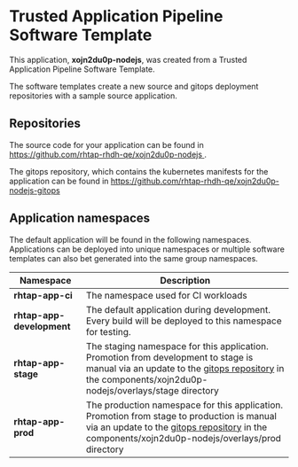 # Trusted Application Pipeline Software Template

This application, **xojn2du0p-nodejs**, was created from a Trusted Application Pipeline Software Template.

The software templates create a new source and gitops deployment repositories with a sample source application. 

## Repositories

The source code for your application can be found in [https://github.com/rhtap-rhdh-qe/xojn2du0p-nodejs ](https://github.com/rhtap-rhdh-qe/xojn2du0p-nodejs ).
 
The gitops repository, which contains the kubernetes manifests for the application can be found in 
[https://github.com/rhtap-rhdh-qe/xojn2du0p-nodejs-gitops ](https://github.com/rhtap-rhdh-qe/xojn2du0p-nodejs-gitops ) 

## Application namespaces 

The default application will be found in the following namespaces. Applications can be deployed into unique namespaces or multiple software templates can also bet generated into the same group namespaces.  

|  Namespace   |  Description   |  
| -------- | -------- |
| **rhtap-app-ci** | The namespace used for CI workloads |
| **rhtap-app-development** | The default application during development. Every build will be deployed to this namespace for testing. |
| **rhtap-app-stage** | The staging namespace for this application. Promotion from development to stage is manual via an update to the [gitops repository](https://github.com/rhtap-rhdh-qe/xojn2du0p-nodejs-gitops ) in the components/xojn2du0p-nodejs/overlays/stage directory |
| **rhtap-app-prod** | The production namespace for this application. Promotion from stage to production is manual via an update to the [gitops repository](https://github.com/rhtap-rhdh-qe/xojn2du0p-nodejs-gitops ) in the components/xojn2du0p-nodejs/overlays/prod directory |
